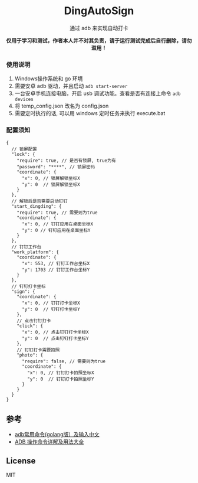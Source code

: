 <h1 align="center"> DingAutoSign </h1>

<p align="center">通过 adb 来实现自动打卡</p>

<p align="center"><b>仅用于学习和测试，作者本人并不对其负责，请于运行测试完成后自行删除，请勿滥用！</b></p>


### 使用说明
1. Windows操作系统和 go 环境
2. 需要安卓 adb 驱动，并且启动 ```adb start-server```
3. 一台安卓手机连接电脑，开启 usb 调试功能。查看是否有连接上命令 ``` adb devices ```
4. 将 temp_config.json 改名为 config.json
5. 需要定时执行的话, 可以用 windows 定时任务来执行 execute.bat

### 配置须知
```text
{
  // 锁屏配置 
  "lock": {
    "require": true, // 是否有锁屏, true为有
    "password": "****", // 锁屏密码
    "coordinate": {
      "x": 0, // 锁屏解锁坐标X
      "y": 0  // 锁屏解锁坐标X
    }
  },
  // 解锁后是否需要启动钉钉 
  "start_dingding": {
    "require": true, // 需要则为true 
    "coordinate": {
      "x": 0, // 钉钉应用在桌面坐标X
      "y": 0 // 钉钉应用在桌面坐标Y
    }
  },
  // 钉钉工作台
  "work_platform": {
    "coordinate": {
      "x": 553, // 钉钉工作台坐标X
      "y": 1703 // 钉钉工作台坐标Y
    }
  },
  // 钉钉打卡坐标
  "sign": {
    "coordinate": {
      "x": 0, // 钉钉打卡坐标X
      "y": 0  // 钉钉打卡坐标Y
    },
    // 点击钉钉打卡
    "click": {
      "x": 0, // 点击钉钉打卡坐标X
      "y": 0  // 点击钉钉打卡坐标Y
    },
    // 钉钉打卡需要拍照
    "photo": {
      "require": false, // 需要则为true
      "coordinate": {
        "x": 0, // 钉钉打卡拍照坐标X
        "y": 0  // 钉钉打卡拍照坐标Y
      }
    }
  }
}
```
## 参考
* [adb常用命令(golang版）及输入中文](https://blog.csdn.net/weixin_30635053/article/details/96171154)
* [ADB 操作命令详解及用法大全](https://juejin.cn/post/6844903645289398280#heading-32)

## License
MIT